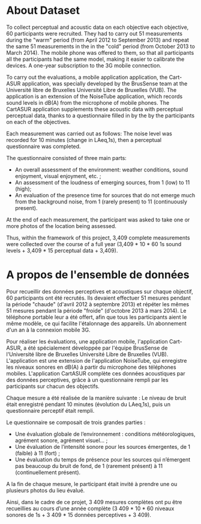 # About Dataset

To collect perceptual and acoustic data on each objective each objective, 60 participants were recruited. They had to carry out 51 measurements during the "warm" period (from April 2012 to September 2013) and repeat the same 51 measurements in the in the "cold" period (from October 2013 to March 2014). The mobile phone was offered to them, so that all participants all the participants had the same model, making it easier to calibrate the devices. A one-year subscription to the 3G mobile connection.

To carry out the evaluations, a mobile application application, the Cart-ASUR application, was specially developed by the BrusSense team at the Université libre de Bruxelles Université Libre de Bruxelles (VUB). The application is an extension of the NoiseTube application, which records sound levels in dB(A) from the microphone of mobile phones. The CartASUR application supplements these acoustic data with perceptual perceptual data, thanks to a questionnaire filled in by the by the participants on each of the objectives.

Each measurement was carried out as follows: The noise level was recorded for 10 minutes (change in LAeq,1s), then a perceptual questionnaire was completed.

The questionnaire consisted of three main parts:
- An overall assessment of the environment: weather conditions, sound enjoyment, visual enjoyment, etc. ;
- An assessment of the loudness of emerging sources, from 1 (low) to 11 (high);
- An evaluation of the presence time for sources that do not emerge much from the background noise, from 1 (rarely present) to 11 (continuously present).

At the end of each measurement, the participant was asked to take one or more photos of the location being assessed.

Thus, within the framework of this project, 3,409 complete measurements were collected over the course of a full year (3,409 * 10 * 60 1s sound levels + 3,409 * 15 perceptual data + 3,409).

# A propos de l'ensemble de données

Pour recueillir des données perceptives et acoustiques sur chaque objectif, 60 participants ont été recrutés. Ils devaient effectuer 51 mesures pendant la période "chaude" (d'avril 2012 à septembre 2013) et répéter les mêmes 51 mesures pendant la période "froide" (d'octobre 2013 à mars 2014). Le téléphone portable leur a été offert, afin que tous les participants aient le même modèle, ce qui facilite l'étalonnage des appareils. Un abonnement d'un an à la connexion mobile 3G.

Pour réaliser les évaluations, une application mobile, l'application Cart-ASUR, a été spécialement développée par l'équipe BrusSense de l'Université libre de Bruxelles Université Libre de Bruxelles (VUB). L'application est une extension de l'application NoiseTube, qui enregistre les niveaux sonores en dB(A) à partir du microphone des téléphones mobiles. L'application CartASUR complète ces données acoustiques par des données perceptives, grâce à un questionnaire rempli par les participants sur chacun des objectifs.

Chaque mesure a été réalisée de la manière suivante : Le niveau de bruit était enregistré pendant 10 minutes (évolution du LAeq,1s), puis un questionnaire perceptif était rempli.

Le questionnaire se composait de trois grandes parties :
- Une évaluation globale de l’environnement : conditions météorologiques, agrément sonore, agrément visuel… ;
- Une évaluation de l’intensité sonore pour les sources émergentes, de 1 (faible) à 11 (fort) ;
- Une évaluation du temps de présence pour les sources qui n’émergent pas beaucoup du bruit de fond, de 1 (rarement présent) à 11 (continuellement présent).

A la fin de chaque mesure, le participant était invité à prendre une ou plusieurs photos du lieu évalué.

Ainsi, dans le cadre de ce projet, 3 409 mesures complètes ont pu être recueillies au cours d’une année complète (3 409 * 10 * 60 niveaux sonores de 1s + 3 409 * 15 données perceptives + 3 409).